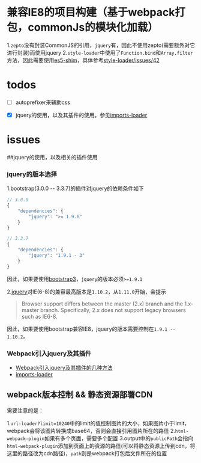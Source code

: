 # 兼容IE8的项目构建（基于webpack打包，commonJs的模块化加载）

1.`zepto`没有封装CommonJS的引用，`jquery`有，因此不使用zepto(需要额外对它进行封装)而使用jquery
2.`style-loader`中使用了`Function.bind`和`Array.filter`方法，因此需要使用[es5-shim](https://github.com/es-shims/es5-shim)，具体参考[style-loader/issues/42](https://github.com/webpack/style-loader/issues/42)

# todos

- [ ]   autoprefixer来辅助css
- [x]   jquery的使用，以及其插件的使用。参见[imports-loader](https://github.com/webpack/imports-loader)


# issues 

##jquery的使用，以及相关的插件使用

### jquery的版本选择

1.bootstrap(3.0.0 -- 3.3.7)的插件对jquery的依赖条件如下

```js
// 3.0.0
{
    "dependencies": {
        "jquery": ">= 1.9.0"
    }
}

// 3.3.7
{
    "dependencies": {
        "jquery": "1.9.1 - 3"
    }
}
```

因此，如果要使用[bootstrap3](http://getbootstrap.com/getting-started)，`jquery`的版本必须`>=1.9.1`

2.[jquery](https://github.com/jquery/jquery/)对IE(6-8)的兼容最高版本是`1.10.2`，从`1.11.0`开始，会提示

>Browser support differs between the master (2.x) branch and the 1.x-master branch. Specifically, 2.x does not support legacy browsers such as IE6-8.

因此，如果要使用bootstrap兼容IE8，jquery的版本需要控制在`1.9.1 -- 1.10.2`。

### Webpack引入jquery及其插件

+   [Webpack引入jquery及其插件的几种方法](http://blog.csdn.net/yiifaa/article/details/51916560)
+   [imports-loader](https://github.com/webpack/imports-loader#usage)


## webpack版本控制 && 静态资源部署CDN

需要注意的是：

1.`url-loader?limit=10240`中的limit的值控制图片的大小，如果图片小于limit，webpack会将该图片转换成base64，否则会直接引用图片所在的路径
2.`html-webpack-plugin`如果有多个页面，需要多个配置
3.output中的`publicPath`会指向`html-webpack-plugin`添加到页面上的资源的路径(可以将静态资源上传到cdn，将这里的路径改为cdn路径)，`path`则是webpack打包后文件所在的位置
